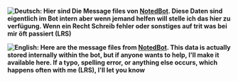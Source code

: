 **![Deutsch](https://cdn.7tv.app/emote/01GQ0V4K9G00023EFT95G0KSM6/1x.avif): Hier sind Die Message files von [NotedBot](https://twitch.tv/notedbot). Diese Daten sind eigentlich im Bot intern aber wenn jemand helfen will stelle ich das hier zu verfügung. Wenn ein Recht Schreib fehler oder sonstiges auf trit was bei mir öft passiert (LRS)**

**![English](https://cdn.7tv.app/emote/01GQ0V0Q8R0007HP3X85ZD5WAT/1x.avif): Here are the message files from [NotedBot](https://twitch.tv/notedbot). This data is actually stored internally within the bot, but if anyone wants to help, I'll make it available here. If a typo, spelling error, or anything else occurs, which happens often with me (LRS), I'll let you know**
